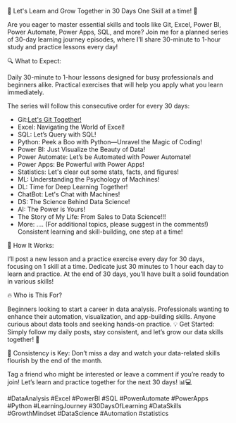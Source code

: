 🚀 Let's Learn and Grow Together in 30 Days One Skill at a time! 🚀

Are you eager to master essential skills and tools like Git, Excel, Power BI, Power Automate, Power Apps, SQL, and more? Join me for a planned series of 30-day learning journey episodes, where I’ll share 30-minute to 1-hour study and practice lessons every day!

🔍 What to Expect:

Daily 30-minute to 1-hour lessons designed for busy professionals and beginners alike. Practical exercises that will help you apply what you learn immediately.

The series will follow this consecutive order for every 30 days:

- Git:[Let's Git Together!](https://github.com/mjarral1/Lets_Learn_and_Grow_Together./blob/main/index.html)
- Excel: Navigating the World of Excel!
- SQL: Let’s Query with SQL!
- Python: Peek a Boo with Python—Unravel the Magic of Coding!
- Power BI: Just Visualize the Beauty of Data!
- Power Automate: Let’s be Automated with Power Automate!
- Power Apps: Be Powerful with Power Apps!
- Statistics: Let's clear out some stats, facts, and figures!
- ML: Understanding the Psychology of Machines!
- DL: Time for Deep Learning Together!
- ChatBot: Let's Chat with Machines!
- DS: The Science Behind Data Science!
- AI: The Power is Yours!
- The Story of My Life: From Sales to Data Science!!!
- More: .... (For additional topics, please suggest in the comments!)
Consistent learning and skill-building, one step at a time!

📅 How It Works:

I’ll post a new lesson and a practice exercise every day for 30 days, focusing on 1 skill at a time. Dedicate just 30 minutes to 1 hour each day to learn and practice. At the end of 30 days, you'll have built a solid foundation in various skills!

🔥 Who is This For?

Beginners looking to start a career in data analysis. Professionals wanting to enhance their automation, visualization, and app-building skills. Anyone curious about data tools and seeking hands-on practice. 💡 Get Started: Simply follow my daily posts, stay consistent, and let’s grow our data skills together! 🙌

🌟 Consistency is Key: Don’t miss a day and watch your data-related skills flourish by the end of the month.

Tag a friend who might be interested or leave a comment if you’re ready to join! Let’s learn and practice together for the next 30 days! 📊💻

#DataAnalysis #Excel #PowerBI #SQL #PowerAutomate #PowerApps #Python #LearningJourney #30DaysOfLearning #DataSkills #GrowthMindset #DataScience #Automation #statistics
